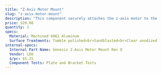 ```yaml
---
title: "Z-Axis Motor Mount"
slug: "z-axis-motor-mount"
description: "This component securely attaches the z-axis motor to the z-axis extrusion."
price: $20.00
quantity: 1
specs:
  Material: Machined 6061 Aluminum
  Surface Treatments: Tumble polished<br>Sandblasted<br>Clear anodized
internal-specs:
  Internal Part Name: Genesis Z-Axis Motor Mount Rev D
  Vendor: LDO
  $/pc: $5.25
  Component Tests: Plate and Bracket Tests
---
```

